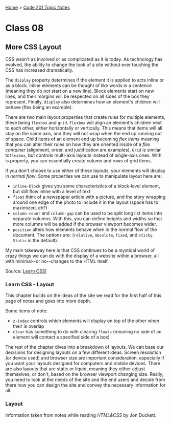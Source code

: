 [Home](README.md) > [Code 201 Topic Notes](201topicNotes.md)

# Class 08

## More CSS Layout

CSS wasn't as involved or as complicated as it is today.
As technology has evolved, the ability to change the look of a site without ever touching the CSS has increased dramatically.

The `display` property determines if the element it is applied to acts inline or as a block.
Inline elements can be thought of like words in a sentence (meaning they do *not* start on a new line).
Block elements start on new lines, and their margins will be respected on all sides of the box they represent.
Finally, `display` also determines how an element's children will behave (flex being an example).

There are two main layout properties that create rules for multiple elements, these being `flexbox` and `grid`.
`Flexbox` will align an element's children next to each other, either horizontally or vertically.
This means that items will all stay on the same axis, and they will not wrap when the end up running out of space.
Child items of an element end up becoming *flex items* meaning that you can alter their rules on how they are oriented inside of a *flex container* (alignment, order, and justification are examples).
`Grid` is similar to`flexbox`, but controls multi-axis layouts instead of single-axis ones.
With is property, you can essentially create column and rows of grid items.

If you don't choose to use either of these layouts, your elements will display in *normal flow*.
Some properties we can use to manipulate layout here are:

- `inline-block` gives you some characteristics of a block-level element, but still flow inline with a level of text
- `float` think of a newspaper article with a picture, and the story wrapping around one edge of the photo to include it in the layout (space has to maximized, eh?)
- `column-count` and `column-gap` can be used to be split long list items into separate columns. With this, you can define heights and widths so that more columns will be added if the browser viewport becomes wider.
- `position` alters how elements behave when in the normal flow of the document. The options are: (`relative`, `absolute`, `fixed`, and `sticky`. `Static` is the default).

My main takeaway here is that CSS continues to be a mystical world of crazy things we can do with the display of a website within a browser, all with minimal--or no--changes to the HTML itself.

Source: [Learn CSS!](https://web.dev/learn/css/layout/)

### Learn CSS - Layout

This chapter builds on the ideas of the site we read for the first half of this page of notes and goes into more depth.

Some items of note:

- `z-index` controls which elements will display on top of the other when their is overlap
- `clear` has something to do with clearing `floats` (meaning no side of an element will contact a specified side of a box)

The rest of the chapter dives into a breakdown of layouts.
We can base our decisions for designing layouts on a few different ideas.
Screen resolution (or device used) and browser size are important consideration, especially if you want your layouts designed for computers and mobile devices.
There are also layouts that are static or liquid, meaning they either adjust themselves, or don't, based on the browser viewport changing size.
Really, you need to look at the needs of the site and the end users and decide from there how you can design the site and convey the necessary information for all.

### Layout

Information taken from notes while reading *HTML&CSS* by Jon Duckett.
